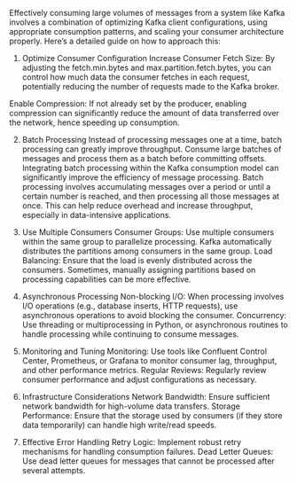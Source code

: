 
Effectively consuming large volumes of messages from a system like Kafka involves a combination of optimizing Kafka client configurations, using appropriate consumption patterns, and scaling your consumer architecture properly. Here’s a detailed guide on how to approach this:

1. Optimize Consumer Configuration
Increase Consumer Fetch Size: By adjusting the fetch.min.bytes and max.partition.fetch.bytes, you can control how much data the consumer fetches in each request, potentially reducing the number of requests made to the Kafka broker.

Enable Compression: If not already set by the producer, enabling compression can significantly reduce the amount of data transferred over the network, hence speeding up consumption.

2. Batch Processing
Instead of processing messages one at a time, batch processing can greatly improve throughput. Consume large batches of messages and process them as a batch before committing offsets.
Integrating batch processing within the Kafka consumption model can significantly improve the efficiency of message processing. Batch processing involves accumulating messages over a period or until a certain number is reached, and then processing all those messages at once. This can help reduce overhead and increase throughput, especially in data-intensive applications.

3. Use Multiple Consumers
Consumer Groups: Use multiple consumers within the same group to parallelize processing. Kafka automatically distributes the partitions among consumers in the same group.
Load Balancing: Ensure that the load is evenly distributed across the consumers. Sometimes, manually assigning partitions based on processing capabilities can be more effective.
4. Asynchronous Processing
Non-blocking I/O: When processing involves I/O operations (e.g., database inserts, HTTP requests), use asynchronous operations to avoid blocking the consumer.
Concurrency: Use threading or multiprocessing in Python, or asynchronous routines to handle processing while continuing to consume messages.
5. Monitoring and Tuning
Monitoring: Use tools like Confluent Control Center, Prometheus, or Grafana to monitor consumer lag, throughput, and other performance metrics.
Regular Reviews: Regularly review consumer performance and adjust configurations as necessary.
6. Infrastructure Considerations
Network Bandwidth: Ensure sufficient network bandwidth for high-volume data transfers.
Storage Performance: Ensure that the storage used by consumers (if they store data temporarily) can handle high write/read speeds.
7. Effective Error Handling
Retry Logic: Implement robust retry mechanisms for handling consumption failures.
Dead Letter Queues: Use dead letter queues for messages that cannot be processed after several attempts.
